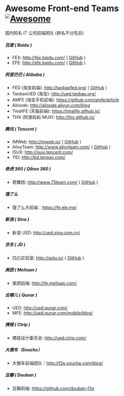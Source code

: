 # Awesome Front-end Teams [![Awesome](https://cdn.rawgit.com/sindresorhus/awesome/d7305f38d29fed78fa85652e3a63e154dd8e8829/media/badge.svg)](https://github.com/sindresorhus/awesome)

国内知名 IT 公司前端团队 (排名不分先后)

##### 百度 ( Baidu )

- FEX: http://fex.baidu.com/ ( [GitHub](https://github.com/fex-team/) )
- EFE: http://efe.baidu.com/ ( [GitHub](https://github.com/ecomfe) )

##### 阿里巴巴 ( Alibaba )

- FED (淘宝前端): http://taobaofed.org/ ( [GitHub](https://github.com/taobaofed) )
- TaobaoUED (淘宝): http://ued.taobao.org/ 
- AMFE (淘宝手机前端): https://github.com/amfe/article
- Alinode: http://alinode.aliyun.com/blog
- TmallFE (天猫前端): https://tmallfe.github.io/
- THX (阿里妈妈 MUX): http://thx.github.io/

##### 腾讯 ( Tencent )

- IMWeb: http://imweb.io/ ( [GitHub](https://github.com/imweb/) )
- AlloyTeam: http://www.alloyteam.com/ ( [GitHub](https://github.com/alloyteam) )
- ISUX: http://isux.tencent.com/
- TID: http://tid.tenpay.com/

##### 奇虎 360 ( Qihoo 360 )

- 奇舞团: http://www.75team.com/ ( [GitHub](https://github.com/75team/) )

##### 饿了么

- 饿了么大前端：https://fe.ele.me/

##### 新浪 ( Sina )

- 新浪 UED: http://ued.sina.com.cn/

##### 京东 ( JD )

- 凹凸实验室: http://aotu.io/ ( [GitHub](https://github.com/o2team/) )

##### 美团 ( Meituan )

- 美团前端: http://fe.meituan.com/

##### 去哪儿 ( Qunar )

- UED: http://ued.qunar.com/
- MFE: http://ued.qunar.com/mobile/blog/

##### 携程 ( Ctrip )

- 携程设计委员会: http://ued.ctrip.com/

##### 大搜车（Souche）

- 大搜车前端团队：http://f2e.souche.com/blog/

##### 豆瓣 ( Douban )

- 豆瓣前端: https://github.com/douban-f2e
